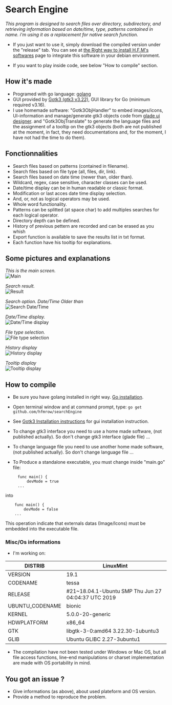# Search Engine
*This program is designed to search files over directory, subdirectory, and retrieving information based on date/time, type, patterns contained in name. i'm using it as a replacement for native search function.*

- If you just want to use it, simply download the compiled version under the "release" tab. You can see at [the Right way to install H.F.M's softwares](https://github.com/hfmrow/instHFMsofts) page to integrate this software in your debian environment.
	
- If you want to play inside code, see below "How to compile" section.

## How it's made
- Programed with go language: [golang](https://golang.org/doc/) 
- GUI provided by [Gotk3 (gtk3 v3.22)](https://github.com/gotk3/gotk3), GUI library for Go (minimum required v3.16).
- I use homemade software: "Gotk3ObjHandler" to embed images/icons, UI-information and manage/generate gtk3 objects code from [glade ui designer](https://glade.gnome.org/). and "Gotk3ObjTranslate" to generate the language files and the assignment of a tooltip on the gtk3 objects (both are not published at the moment, in fact, they need documentations and, for the moment, I have not had the time to do them).

## Fonctionnalities
- Search files based on patterns (contained in filename).
- Search files based on file type (all, files, dir, link).
- Search files based on date time (newer than, older than).
- Wildcard, regex, case sensitive, character classes can be used.
- Date/time display can be in human readable or classic format.
- Modification or last acces date time display selection.
- And, or, not as logical operators may be used.
- Whole word functionality.
- Patterns can be splitted (at space char) to add multiples searches for each logical operator.
- Directory depth can be defined.
- History of previous pettern are recorded and can be erased as you whish
- Export function is available to save the results list in txt format.
- Each function have his tooltip for explanations.

## Some pictures and explanations  

*This is the main screen.*  
![Main](readME-Pic/mainScr.png  "Main")  

*Search result.*  
![Result](readME-Pic/searchAction.png  "Result")  

*Search option. Date/Time Older than*  
![Search Date/Time](readME-Pic/olderThan.png  "Search Date/Time")  

*Date/Time display.*  
![Date/Time display](readME-Pic/modAccess.png  "Date/Time display")  

*File type selection.*  
![File type selection](readME-Pic/fileType.png  "File type selection")  

*History display*  
![History display](readME-Pic/histSearch.png  "History display")  

*Tooltip display*  
![Tooltip display](readME-Pic/tooltipDisp.png  "Tooltip display")  

## How to compile
- Be sure you have golang installed in right way. [Go installation](https://golang.org/doc/install).
- Open terminal window and at command prompt, type: `go get github.com/hfmrow/searchEngine`
- See [Gotk3 Installation instructions](https://github.com/gotk3/gotk3/wiki#installation) for gui installation instruction.
- To change gtk3 interface you need to use a home made software, (not published actually). So don't change gtk3 interface (glade file) ...
- To change language file you need to use another home made software, (not published actually). So don't change language file ...
- To Produce a standalone executable, you must change inside "main.go" file:

		func main() {
			devMode = true
		...
into

		func main() {
			devMode = false
		...

This operation indicate that externals datas (Image/Icons) must be embedded into the executable file.

### Misc/Os informations
- I'm working on:

| DISTRIB  | LinuxMint |
| -------- | --------- |
| VERSION  | 19.1  |
| CODENAME  | tessa  |
| RELEASE  | #21~18.04.1-Ubuntu SMP Thu Jun 27 04:04:37 UTC 2019  |
| UBUNTU_CODENAME  | bionic  |
| KERNEL  | 5.0.0-20-generic  |
| HDWPLATFORM  | x86_64  |
| GTK  | libgtk-3-0:amd64 3.22.30-1ubuntu3  |
| GLIB  | Ubuntu GLIBC 2.27-3ubuntu1  |

- The compilation have not been tested under Windows or Mac OS, but all file access functions, line-end manipulations or charset implementation are made with OS portability in mind.  

## You got an issue ?
- Give informations (as above), about used plateform and OS version.
- Provide a method to reproduce the problem.
